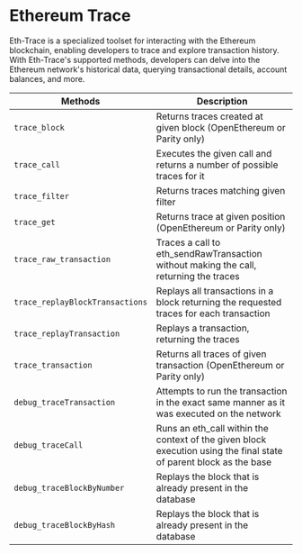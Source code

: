 # Ethereum Trace

Eth-Trace is a specialized toolset for interacting with the Ethereum blockchain, enabling developers to trace and explore transaction history. With Eth-Trace's supported methods, developers can delve into the Ethereum network's historical data, querying transactional details, account balances, and more.

| Methods | Description |
|---------|-------------|
| `trace_block` | Returns traces created at given block (OpenEthereum or Parity only) |
| `trace_call` | Executes the given call and returns a number of possible traces for it |
| `trace_filter` | Returns traces matching given filter |
| `trace_get` | Returns trace at given position (OpenEthereum or Parity only) |
| `trace_raw_transaction` | Traces a call to eth_sendRawTransaction without making the call, returning the traces |
| `trace_replayBlockTransactions` | Replays all transactions in a block returning the requested traces for each transaction |
| `trace_replayTransaction` | Replays a transaction, returning the traces |
| `trace_transaction` | Returns all traces of given transaction (OpenEthereum or Parity only) |
| `debug_traceTransaction` | Attempts to run the transaction in the exact same manner as it was executed on the network |
| `debug_traceCall` | Runs an eth_call within the context of the given block execution using the final state of parent block as the base |
| `debug_traceBlockByNumber` | Replays the block that is already present in the database |
| `debug_traceBlockByHash` | Replays the block that is already present in the database |